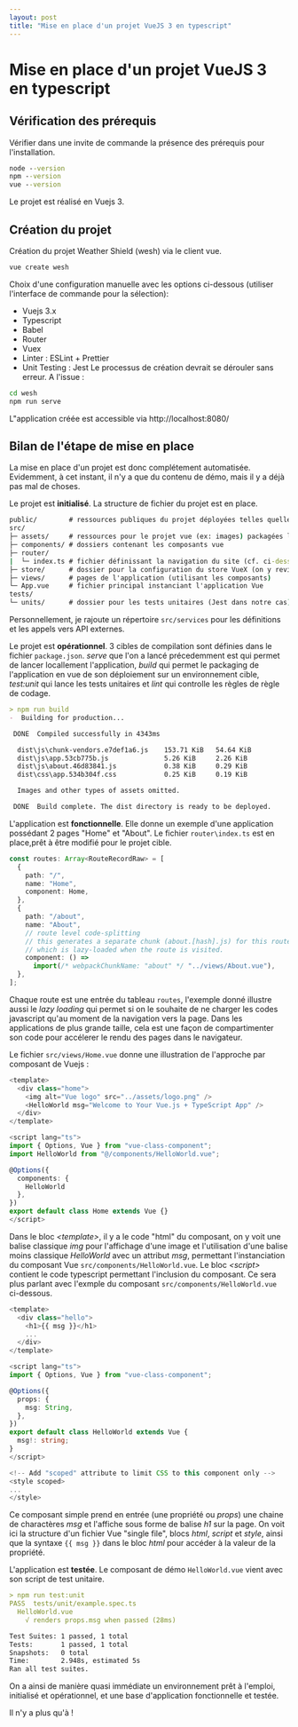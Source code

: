 ```yaml
---
layout: post
title: "Mise en place d'un projet VueJS 3 en typescript"
---
```

# Mise en place d'un projet VueJS 3 en typescript
## Vérification des prérequis
Vérifier dans une invite de commande la présence des prérequis pour l'installation.
```cmd
node --version
npm --version
vue --version
```

Le projet est réalisé en Vuejs 3.

## Création du projet
Création du projet Weather Shield (wesh) via le client vue.
```cmd
vue create wesh
```
Choix d'une configuration manuelle avec les options ci-dessous (utiliser l'interface de commande pour la sélection):
* Vuejs 3.x
* Typescript
* Babel
* Router
* Vuex
* Linter : ESLint + Prettier
* Unit Testing : Jest
Le processus de création devrait se dérouler sans erreur. A l'issue :
```cmd
cd wesh
npm run serve
```
L"application créée est accessible via http://localhost:8080/

## Bilan de l'étape de mise en place
La mise en place d'un projet est donc complétement automatisée. Evidemment, à cet instant, il n'y a que du contenu de démo, mais il y a déjà pas mal de choses.

Le projet est **initialisé**. La structure de fichier du projet est en place.
```cmd
public/        # ressources publiques du projet déployées telles quelles
src/
├─ assets/     # ressources pour le projet vue (ex: images) packagées lors du build
├─ components/ # dossiers contenant les composants vue
├─ router/
|  └─ index.ts # fichier définissant la navigation du site (cf. ci-dessous)
├─ store/      # dossier pour la configuration du store VueX (on y reviendra)
├─ views/      # pages de l'application (utilisant les composants)
└─ App.vue     # fichier principal instanciant l'application Vue
tests/
└─ units/      # dossier pour les tests unitaires (Jest dans notre cas)
```
Personnellement, je rajoute un répertoire `src/services` pour les définitions et les appels vers API externes. 

Le projet est **opérationnel**. 3 cibles de compilation sont définies dans le fichier `package.json`. *serve* que l'on a lancé précedemment est qui permet de lancer locallement l'application, *build* qui permet le packaging de l'application en vue de son déploiement sur un environnement cible, *test:unit* qui lance les tests unitaires et *lint* qui controlle les règles de règle de codage.
```md
> npm run build
-  Building for production...

 DONE  Compiled successfully in 4343ms

  dist\js\chunk-vendors.e7def1a6.js    153.71 KiB   54.64 KiB
  dist\js\app.53cb775b.js              5.26 KiB     2.26 KiB
  dist\js\about.46d83841.js            0.38 KiB     0.29 KiB
  dist\css\app.534b304f.css            0.25 KiB     0.19 KiB

  Images and other types of assets omitted.

 DONE  Build complete. The dist directory is ready to be deployed.

```

L'application est **fonctionnelle**. Elle donne un exemple d'une application possédant 2 pages "Home" et "About". Le fichier `router\index.ts` est en place,prêt à être modifié pour le projet cible. 
```typescript
const routes: Array<RouteRecordRaw> = [
  {
    path: "/",
    name: "Home",
    component: Home,
  },
  {
    path: "/about",
    name: "About",
    // route level code-splitting
    // this generates a separate chunk (about.[hash].js) for this route
    // which is lazy-loaded when the route is visited.
    component: () =>
      import(/* webpackChunkName: "about" */ "../views/About.vue"),
  },
];
```
Chaque route est une entrée du tableau `routes`, l'exemple donné illustre aussi le *lazy loading* qui permet si on le souhaite de ne charger les codes javascript qu'au moment de la navigation vers la page. Dans les applications de plus grande taille, cela est une façon de compartimenter son code pour accélerer le rendu des pages dans le navigateur.

Le fichier `src/views/Home.vue` donne une illustration de l'approche par composant de Vuejs :
```typescript
<template>
  <div class="home">
    <img alt="Vue logo" src="../assets/logo.png" />
    <HelloWorld msg="Welcome to Your Vue.js + TypeScript App" />
  </div>
</template>

<script lang="ts">
import { Options, Vue } from "vue-class-component";
import HelloWorld from "@/components/HelloWorld.vue";

@Options({
  components: {
    HelloWorld
  },
})
export default class Home extends Vue {}
</script>
```
Dans le bloc *\<template\>*, il y a le code "html" du composant, on y voit une balise classique *img* pour l'affichage d'une image et l'utilisation d'une balise moins classique *HelloWorld* avec un attribut *msg*, permettant l'instanciation du composant Vue ``src/components/HelloWorld.vue``. Le bloc *\<script\>* contient le code typescript permettant l'inclusion du composant. Ce sera plus parlant avec l'exmple du composant ``src/components/HelloWorld.vue`` ci-dessous.
```typescript
<template>
  <div class="hello">
    <h1>{{ msg }}</h1>
    ...
  </div>
</template>

<script lang="ts">
import { Options, Vue } from "vue-class-component";

@Options({
  props: {
    msg: String,
  },
})
export default class HelloWorld extends Vue {
  msg!: string;
}
</script>

<!-- Add "scoped" attribute to limit CSS to this component only -->
<style scoped>
...
</style>

```
Ce composant simple prend en entrée (une propriété ou *props*) une chaine de charactères *msg* et l'affiche sous forme de balise *h1* sur la page. On voit ici la structure d'un fichier Vue "single file", blocs *html*, *script* et *style*, ainsi que la syntaxe `{{ msg }}` dans le bloc *html* pour accéder à la valeur de la propriété.

L'application est **testée**. Le composant de démo `HelloWorld.vue` vient avec son script de test unitaire.

```md
> npm run test:unit
PASS  tests/unit/example.spec.ts
  HelloWorld.vue
    √ renders props.msg when passed (28ms)

Test Suites: 1 passed, 1 total
Tests:       1 passed, 1 total
Snapshots:   0 total
Time:        2.948s, estimated 5s
Ran all test suites.
```

On a ainsi de manière quasi immédiate un environnement prêt à l'emploi, initialisé et opérationnel, et une base d'application fonctionnelle et testée. 

Il n'y a plus qu'à !
